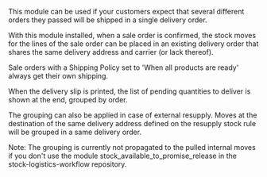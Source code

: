 This module can be used if your customers expect that several different
orders they passed will be shipped in a single delivery order.

With this module installed, when a sale order is confirmed, the stock
moves for the lines of the sale order can be placed in an existing
delivery order that shares the same delivery address and carrier (or
lack thereof).

Sale orders with a Shipping Policy set to 'When all products are ready'
always get their own shipping.

When the delivery slip is printed, the list of pending quantities to
deliver is shown at the end, grouped by order.

The grouping can also be applied in case of external resupply. Moves at
the destination of the same delivery address defined on the resupply
stock rule will be grouped in a same delivery order.

Note: The grouping is currently not propagated to the pulled internal
moves if you don't use the module stock_available_to_promise_release in
the stock-logistics-workflow repository.
